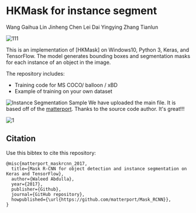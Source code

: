 
# HKMask for instance segment
Wang Gaihua Lin Jinheng Chen Lei Dai Yingying Zhang Tianlun

![111](https://user-images.githubusercontent.com/52806183/145698950-9bda091f-572b-43e8-942d-7993fe9c0173.png)

This is an implementation of [HKMask] on Windows10, Python 3, Keras, and TensorFlow. The model generates bounding boxes and segmentation masks for each instance of an object in the image. 

The repository includes:
* Training code for MS COCO/ balloon /  xBD
* Example of training on your own dataset

![Instance Segmentation Sample](assets/street.png)
We have uploaded the main file.  It is based off of the [matterport](https://github.com/matterport/Mask_RCNN). Thanks to the source code author. It's great!!!


![1](https://user-images.githubusercontent.com/52806183/145698987-64a64ce2-1bc5-4214-ac7b-e30bbaa91803.png)

## Citation
Use this bibtex to cite this repository:
```
@misc{matterport_maskrcnn_2017,
  title={Mask R-CNN for object detection and instance segmentation on Keras and TensorFlow},
  author={Waleed Abdulla},
  year={2017},
  publisher={Github},
  journal={GitHub repository},
  howpublished={\url{https://github.com/matterport/Mask_RCNN}},
}
```
